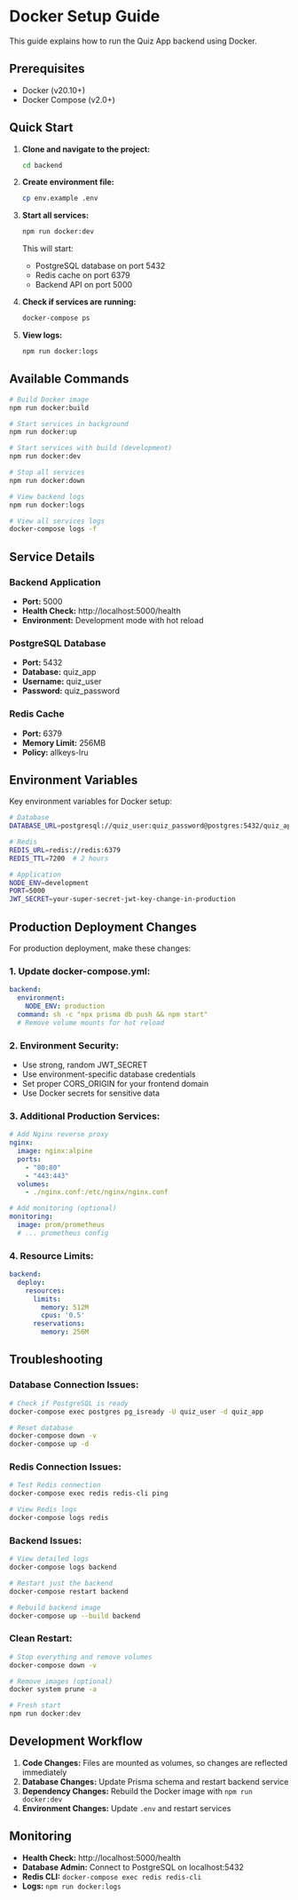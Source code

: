 # Docker Setup Guide

This guide explains how to run the Quiz App backend using Docker.

## Prerequisites

- Docker (v20.10+)
- Docker Compose (v2.0+)

## Quick Start

1. **Clone and navigate to the project:**
   ```bash
   cd backend
   ```

2. **Create environment file:**
   ```bash
   cp env.example .env
   ```

3. **Start all services:**
   ```bash
   npm run docker:dev
   ```

   This will start:
   - PostgreSQL database on port 5432
   - Redis cache on port 6379  
   - Backend API on port 5000

4. **Check if services are running:**
   ```bash
   docker-compose ps
   ```

5. **View logs:**
   ```bash
   npm run docker:logs
   ```

## Available Commands

```bash
# Build Docker image
npm run docker:build

# Start services in background
npm run docker:up

# Start services with build (development)
npm run docker:dev

# Stop all services
npm run docker:down

# View backend logs
npm run docker:logs

# View all services logs
docker-compose logs -f
```

## Service Details

### Backend Application
- **Port:** 5000
- **Health Check:** http://localhost:5000/health
- **Environment:** Development mode with hot reload

### PostgreSQL Database  
- **Port:** 5432
- **Database:** quiz_app
- **Username:** quiz_user
- **Password:** quiz_password

### Redis Cache
- **Port:** 6379
- **Memory Limit:** 256MB
- **Policy:** allkeys-lru

## Environment Variables

Key environment variables for Docker setup:

```bash
# Database
DATABASE_URL=postgresql://quiz_user:quiz_password@postgres:5432/quiz_app

# Redis
REDIS_URL=redis://redis:6379
REDIS_TTL=7200  # 2 hours

# Application
NODE_ENV=development
PORT=5000
JWT_SECRET=your-super-secret-jwt-key-change-in-production
```

## Production Deployment Changes

For production deployment, make these changes:

### 1. Update docker-compose.yml:
```yaml
backend:
  environment:
    NODE_ENV: production
  command: sh -c "npx prisma db push && npm start"
  # Remove volume mounts for hot reload
```

### 2. Environment Security:
- Use strong, random JWT_SECRET
- Use environment-specific database credentials
- Set proper CORS_ORIGIN for your frontend domain
- Use Docker secrets for sensitive data

### 3. Additional Production Services:
```yaml
# Add Nginx reverse proxy
nginx:
  image: nginx:alpine
  ports:
    - "80:80"
    - "443:443"
  volumes:
    - ./nginx.conf:/etc/nginx/nginx.conf

# Add monitoring (optional)
monitoring:
  image: prom/prometheus
  # ... prometheus config
```

### 4. Resource Limits:
```yaml
backend:
  deploy:
    resources:
      limits:
        memory: 512M
        cpus: '0.5'
      reservations:
        memory: 256M
```

## Troubleshooting

### Database Connection Issues:
```bash
# Check if PostgreSQL is ready
docker-compose exec postgres pg_isready -U quiz_user -d quiz_app

# Reset database
docker-compose down -v
docker-compose up -d
```

### Redis Connection Issues:
```bash
# Test Redis connection
docker-compose exec redis redis-cli ping

# View Redis logs
docker-compose logs redis
```

### Backend Issues:
```bash
# View detailed logs
docker-compose logs backend

# Restart just the backend
docker-compose restart backend

# Rebuild backend image
docker-compose up --build backend
```

### Clean Restart:
```bash
# Stop everything and remove volumes
docker-compose down -v

# Remove images (optional)
docker system prune -a

# Fresh start
npm run docker:dev
```

## Development Workflow

1. **Code Changes:** Files are mounted as volumes, so changes are reflected immediately
2. **Database Changes:** Update Prisma schema and restart backend service
3. **Dependency Changes:** Rebuild the Docker image with `npm run docker:dev`
4. **Environment Changes:** Update `.env` and restart services

## Monitoring

- **Health Check:** http://localhost:5000/health
- **Database Admin:** Connect to PostgreSQL on localhost:5432
- **Redis CLI:** `docker-compose exec redis redis-cli`
- **Logs:** `npm run docker:logs`